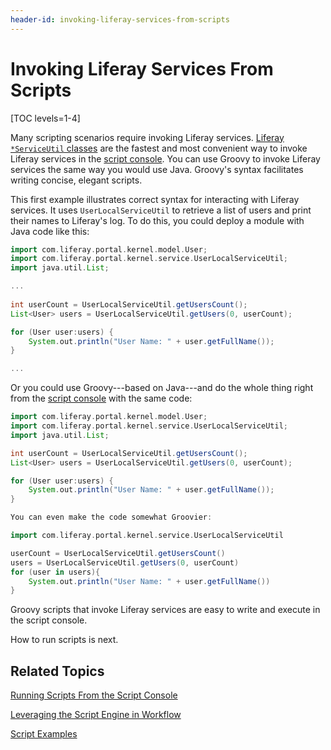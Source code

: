 ```yaml
---
header-id: invoking-liferay-services-from-scripts
---
```


# Invoking Liferay Services From Scripts

[TOC levels=1-4]

Many scripting scenarios require invoking Liferay services.
[Liferay `*ServiceUtil` classes](https://docs.liferay.com/ce/portal/7.2-latest/javadocs/portal-kernel/)
are the fastest and most convenient way to invoke Liferay
services in the
[script console](/docs/7-2/user/-/knowledge_base/u/running-scripts-from-the-script-console).
You can use Groovy to invoke Liferay services the same way you would use Java.
Groovy's syntax facilitates writing concise, elegant scripts. 

This first example illustrates correct syntax for interacting with Liferay
services. It uses `UserLocalServiceUtil` to retrieve a list of users and print
their names to Liferay's log. To do this, you could deploy a module with Java
code like this:

```groovy
import com.liferay.portal.kernel.model.User;
import com.liferay.portal.kernel.service.UserLocalServiceUtil;
import java.util.List;

...
            
int userCount = UserLocalServiceUtil.getUsersCount();
List<User> users = UserLocalServiceUtil.getUsers(0, userCount);

for (User user:users) {
    System.out.println("User Name: " + user.getFullName());
}

...
```

Or you could use Groovy---based on Java---and do the whole thing right from the
[script console](/docs/7-2/user/-/knowledge_base/u/running-scripts-from-the-script-console)
with the same code:

```groovy
import com.liferay.portal.kernel.model.User;
import com.liferay.portal.kernel.service.UserLocalServiceUtil;
import java.util.List;

int userCount = UserLocalServiceUtil.getUsersCount();
List<User> users = UserLocalServiceUtil.getUsers(0, userCount);

for (User user:users) {
    System.out.println("User Name: " + user.getFullName());
} 

You can even make the code somewhat Groovier:

import com.liferay.portal.kernel.service.UserLocalServiceUtil

userCount = UserLocalServiceUtil.getUsersCount()
users = UserLocalServiceUtil.getUsers(0, userCount)
for (user in users){
    System.out.println("User Name: " + user.getFullName())
}
```

Groovy scripts that invoke Liferay services are easy to write and execute in the
script console. 

How to run scripts is next. 

## Related Topics

[Running Scripts From the Script Console](/docs/7-2/user/-/knowledge_base/u/running-scripts-from-the-script-console)

[Leveraging the Script Engine in Workflow](/docs/7-2/user/-/knowledge_base/u/leveraging-the-script-engine-in-workflow)

[Script Examples](/docs/7-2/user/-/knowledge_base/u/script-examples)
